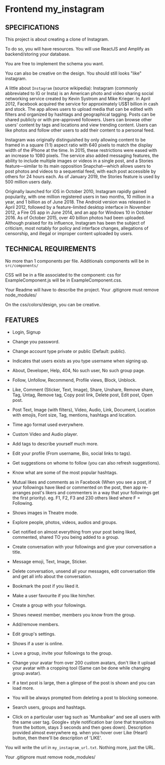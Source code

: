 # Frontend my_instagram
## SPECIFICATIONS
This project is about creating a clone of Instagram.

To do so, you will have resources. You will use ReactJS and Amplify as backend/storing your database.

You are free to implement the schema you want.

You can also be creative on the design. You should still looks "like" instagram.

A little about `Instagram` (source wikipedia):
Instagram (commonly abbreviated to IG or Insta) is an American photo and video sharing social networking service created by Kevin Systrom and Mike Krieger. In April 2012, Facebook acquired the service for approximately US$1 billion in cash and stock. The app allows users to upload media that can be edited with filters and organized by hashtags and geographical tagging. Posts can be shared publicly or with pre-approved followers. Users can browse other users' content by tags and locations and view trending content. Users can like photos and follow other users to add their content to a personal feed.

Instagram was originally distinguished by only allowing content to be framed in a square (1:1) aspect ratio with 640 pixels to match the display width of the iPhone at the time. In 2015, these restrictions were eased with an increase to 1080 pixels. The service also added messaging features, the ability to include multiple images or videos in a single post, and a Stories feature—similar to its main opposition Snapchat—which allows users to post photos and videos to a sequential feed, with each post accessible by others for 24 hours each. As of January 2019, the Stories feature is used by 500 million users daily.

Originally launched for iOS in October 2010, Instagram rapidly gained popularity, with one million registered users in two months, 10 million in a year, and 1 billion as of June 2018. The Android version was released in April 2012, followed by a feature-limited desktop interface in November 2012, a Fire OS app in June 2014, and an app for Windows 10 in October 2016. As of October 2015, over 40 billion photos had been uploaded. Although praised for its influence, Instagram has been the subject of criticism, most notably for policy and interface changes, allegations of censorship, and illegal or improper content uploaded by users.

## TECHNICAL REQUIREMENTS
No more than 1 components per file.
Additionals components will be in `src/components/`

CSS will be in a file associated to the component: css for ExampleComponent.js will be in ExampleComponent.css.

Your Readme will have to describe the project.
Your .gitignore must remove node_modules/

On the css/colors/design, you can be creative.

## FEATURES
- Login, Signup

- Change you password.

- Change account type private or public (Default: public).

- Indicates that users exists as you type username when signing up.

- About, Developer, Help, 404, No such user, No such group page.

- Follow, Unfollow, Recommend, Profile views, Block, Unblock.

- Like, Comment (Sticker, Text, Image), Share, Unshare, Remove share, Tag, Untag, Remove tag, Copy post link, Delete post, Edit post, Open post.

- Post Text, Image (with filters), Video, Audio, Link, Document, Location with emojis, Font size, Tag, mentions, hashtags and location.

- Time ago format used everywhere.

- Custom Video and Audio player.

- Add tags to describe yourself much more.

- Edit your profile (From username, Bio, social links to tags).

- Get suggestions on whome to follow (you can also refresh suggestions).

- Know what are some of the most popular hashtags.

- Mutual likes and comments as in Facebook (When you see a post, if your followings have liked or commented on the post, then app re-arranges post's likers and commenters in a way that your followings get the first priority). eg. F1, F2, F3 and 230 others liked where F = Following.

- Shows images in Theatre mode.

- Explore people, photos, videos, audios and groups.

- Get notified on almost everything from your post being liked, commented, shared TO you being added to a group.

- Create conversation with your followings and give your conversation a title.

- Message emoji, Text, Image, Sticker.

- Delete conversation, unsend all your messages, edit conversation title and get all info about the conversation.

- Bookmark the post if you liked it.

- Make a user favourite if you like him/her.

- Create a group with your followings.

- Shows newest member, members you know from the group.

- Add/remove members.

- Edit group's settings.

- Shows if a user is online.

- Love a group, invite your followings to the group.

- Change your avatar from over 200 custom avatars, don't like it upload your avatar with a cropping tool (Same can be done while changing group avatar).

- If a text post is large, then a glimpse of the post is shown and you can load more.

- You will be always prompted from deleting a post to blocking someone.

- Search users, groups and hashtags.

- Click on a particular user tag such as 'Mumbaikar' and see all users with the same user tag.
Google+ style notification bar (one that transitions from the bottom, stays 3 seconds and then goes down).
Description provided almost everywhere eg. when you hover over Like (Heart) button, then there'll be description of 'LIKE'.

You will write the url in `my_instagram_url.txt`. Nothing more, just the URL.

Your .gitignore must remove node_modules/
